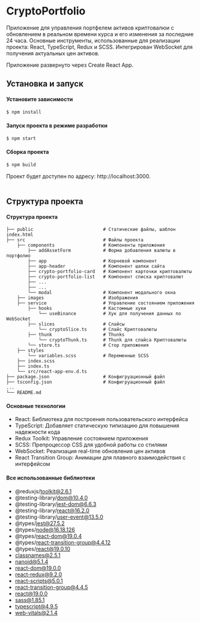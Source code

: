 # CryptoPortfolio

Приложение для управления портфелем активов криптовалюи с обновлением  в реальном времени курса и его изменения за последние 24 часа. Основные инструменты, использованные для реализации проекта: React, TypeScript, Redux и SCSS. Интегрирован WebSocket для получения актуальных цен активов.  

Приложение развернуто через Create React App.

## Установка и запуск  

#### Установите зависимости

```bash
$ npm install
```

#### Запуск проекта в режиме разработки
```bash
$ npm start
```

#### Сборка проекта
```bash
$ npm build
```

Проект будет доступен по адресу: http://localhost:3000.
<br /><br />

## Структура проекта

#### Структура проекта

    
    ├── public                          # Статические файлы, шаблон index.html
    ├── src                             # Файлы проекта
        ├── components                  # Компоненты приложения
            ├── addAssetForm            # Форма добавления валюты в портфолио
            ├── app                     # Корневой компонент
            ├── app-header              # Компонент шапки сайта
            ├── crypto-portfolio-card   # Компонент карточки криптовалюты
            ├── crypto-portfolio-list   # Компонент списка криптовалют
            ├── ...
            ├── ...
            └── modal                   # Компонент модального окна
        ├── images                      # Изображения
        ├── service                     # Управление состоянием приложения
            ├── hooks                   # Кастомные хуки
                └── useBinance          # Хук для получения данных по WebSocket
            ├── slices                  # Слайсы
                └── cryptoSlice.ts      # Слайс Криптовалюты
            ├── thunk                   # Thunks
                └── cryptoThunk.ts      # Thunk для слайса Криптовалюты
            └── store.ts                # Стор приложения
        ├── styles
            └── variables.scss          # Переменные SCSS
        ├── index.scss
        ├── index.ts
        └── src/react-app-env.d.ts
    ├── package.json                    # Конфигруационный файл
    ├── tsconfig.json                   # Конфигруационный файл
    ...
    └── README.md                       


#### Основные технологии

* React: Библиотека для построения пользовательского интерфейса
* TypeScript: Добавляет статическую типизацию для повышения надежности кода
* Redux Toolkit: Управление состоянием приложения
* SCSS: Препроцессор CSS для удобной работы со стилями
* WebSocket: Реализация real-time обновления цен активов
* React Transition Group: Анимации для плавного взаимодействия с интерфейсом

#### Все использованные библиотеки
* @reduxjs/toolkit@2.6.1  
* @testing-library/dom@10.4.0  
* @testing-library/jest-dom@6.6.3  
* @testing-library/react@16.2.0  
* @testing-library/user-event@13.5.0  
* @types/jest@27.5.2  
* @types/node@16.18.126  
* @types/react-dom@19.0.4  
* @types/react-transition-group@4.4.12  
* @types/react@19.0.10  
* classnames@2.5.1  
* nanoid@5.1.4  
* react-dom@19.0.0  
* react-redux@9.2.0  
* react-scripts@5.0.1  
* react-transition-group@4.4.5  
* react@19.0.0  
* sass@1.85.1  
* typescript@4.9.5  
* web-vitals@2.1.4  